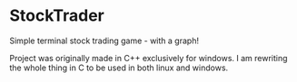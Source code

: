 # StockTrader
Simple terminal stock trading game - with a graph!

Project was originally made in C++ exclusively for windows.
I am rewriting the whole thing in C to be used in both linux and windows.
